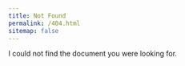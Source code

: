 ```yaml
---
title: Not Found
permalink: /404.html
sitemap: false
---
```


I could not find the document you were looking for.
